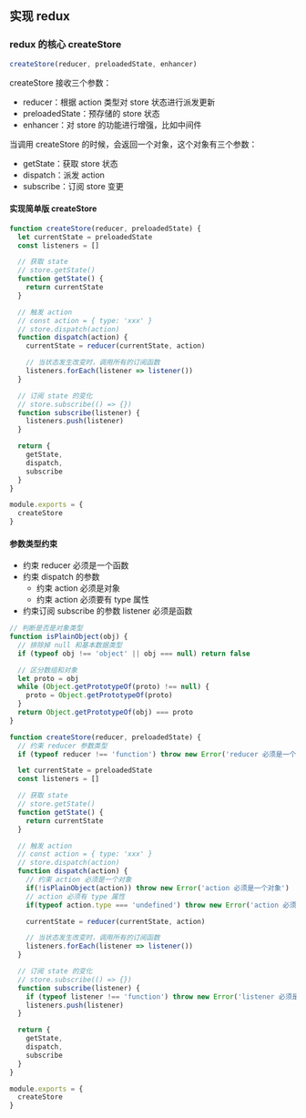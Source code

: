 ## 实现 redux



### redux 的核心 createStore



```js
createStore(reducer, preloadedState, enhancer)
```

createStore 接收三个参数：

- reducer：根据 action 类型对 store 状态进行派发更新
- preloadedState：预存储的 store 状态
- enhancer：对 store 的功能进行增强，比如中间件



当调用 createStore 的时候，会返回一个对象，这个对象有三个参数：

- getState：获取 store 状态
- dispatch：派发 action
- subscribe：订阅 store 变更



#### 实现简单版 createStore

```js
function createStore(reducer, preloadedState) {
  let currentState = preloadedState
  const listeners = []

  // 获取 state
  // store.getState()
  function getState() {
    return currentState
  }

  // 触发 action
  // const action = { type: 'xxx' }
  // store.dispatch(action)
  function dispatch(action) {
    currentState = reducer(currentState, action)

    // 当状态发生改变时，调用所有的订阅函数
    listeners.forEach(listener => listener())
  }

  // 订阅 state 的变化
  // store.subscribe(() => {})
  function subscribe(listener) {
    listeners.push(listener)
  }

  return {
    getState,
    dispatch,
    subscribe
  }
}

module.exports = {
  createStore
}
```



#### 参数类型约束

- 约束 reducer 必须是一个函数
- 约束 dispatch 的参数
  - 约束 action 必须是对象
  - 约束 action 必须要有 type 属性
- 约束订阅 subscribe 的参数 listener 必须是函数

```js
// 判断是否是对象类型
function isPlainObject(obj) {
  // 排除掉 null 和基本数据类型
  if (typeof obj !== 'object' || obj === null) return false

  // 区分数组和对象
  let proto = obj
  while (Object.getPrototypeOf(proto) !== null) {
    proto = Object.getPrototypeOf(proto)
  }
  return Object.getPrototypeOf(obj) === proto
}

function createStore(reducer, preloadedState) {
  // 约束 reducer 参数类型
  if (typeof reducer !== 'function') throw new Error('reducer 必须是一个函数')

  let currentState = preloadedState
  const listeners = []

  // 获取 state
  // store.getState()
  function getState() {
    return currentState
  }

  // 触发 action
  // const action = { type: 'xxx' }
  // store.dispatch(action)
  function dispatch(action) {
    // 约束 action 必须是一个对象
    if(!isPlainObject(action)) throw new Error('action 必须是一个对象')
    // action 必须有 type 属性
    if(typeof action.type === 'undefined') throw new Error('action 必须有 type 属性')

    currentState = reducer(currentState, action)

    // 当状态发生改变时，调用所有的订阅函数
    listeners.forEach(listener => listener())
  }

  // 订阅 state 的变化
  // store.subscribe(() => {})
  function subscribe(listener) {
    if (typeof listener !== 'function') throw new Error('listener 必须是一个函数')
    listeners.push(listener)
  }

  return {
    getState,
    dispatch,
    subscribe
  }
}

module.exports = {
  createStore
}
```

